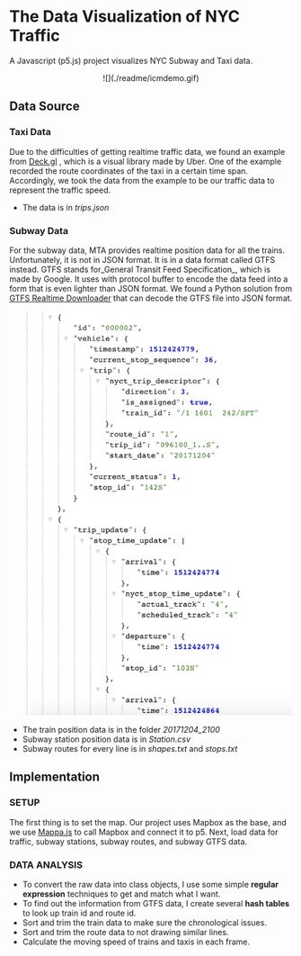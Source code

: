 # The Data Visualization of NYC Traffic
A Javascript (p5.js) project visualizes NYC Subway and Taxi data.

<p align="center">
	![](./readme/icmdemo.gif)
</p>

## Data Source
### Taxi Data
Due to the difficulties of getting realtime traffic data, we found an example from [Deck.gl](https://uber.github.io/deck.gl/#/examples/custom-layers/trip-routes) , which is a visual library made by Uber. One of the example recorded the route coordinates of the taxi in a certain time span. Accordingly, we took the data from the example to be our traffic data to represent the traffic speed.
* The data is in _trips.json_

### Subway Data
For the subway data, MTA provides realtime position data for all the trains. Unfortunately, it is not in JSON format. It is in a data format called GTFS instead. GTFS stands for_General Transit Feed Specification_, which is made by Google. It uses with protocol buffer to encode the data feed into a form that is even lighter than JSON format. We found a Python solution from [GTFS Realtime Downloader](https://github.com/harrytruong/gtfs_realtime_json) that can decode the GTFS file into JSON format.

![](./readme/traindata.png)

* The train position data is in the folder _20171204_2100_
* Subway station position data is in _Station.csv_
* Subway routes for every line is in _shapes.txt_ and _stops.txt_

## Implementation
### SETUP
The first thing is to set the map. Our project uses Mapbox as the base, and we use [Mappa.js](https://mappa.js.org/) to call Mapbox and connect it to p5. 
Next, load data for traffic, subway stations, subway routes, and subway GTFS data.

### DATA ANALYSIS
* To convert the raw data into class objects, I use some simple **regular expression** techniques to get and match what I want.
* To find out the information from GTFS data, I create several **hash tables** to look up train id and route id.
* Sort and trim the train data to make sure the chronological issues. 
* Sort and trim the route data to not drawing similar lines.
* Calculate the moving speed of trains and taxis in each frame.
